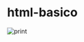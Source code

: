 ﻿# html-basico
![print](https://user-images.githubusercontent.com/53550486/191111869-0602b657-4c00-4f39-901a-f39a9de3978f.jpg)
